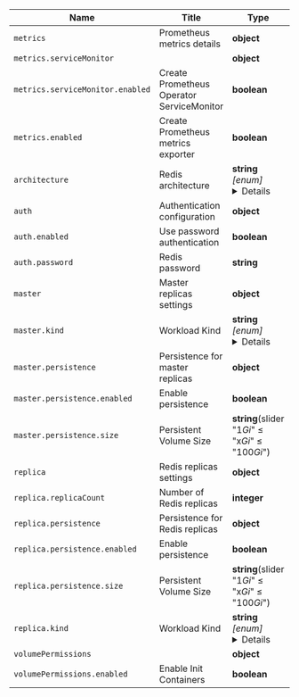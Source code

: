 | Name | Title | Type | Required | Default |
|------|-------|------|----------|---------|
| `metrics` | Prometheus metrics details | **object** | false |  |
| `metrics.serviceMonitor` |  | **object** | false |  |
| `metrics.serviceMonitor.enabled` | Create Prometheus Operator ServiceMonitor | **boolean** | false |  |
| `metrics.enabled` | Create Prometheus metrics exporter | **boolean** | false |  |
| `architecture` | Redis architecture | **string** *[enum]* <details>"standalone", "replication"</details> | false |  |
| `auth` | Authentication configuration | **object** | false |  |
| `auth.enabled` | Use password authentication | **boolean** | false |  |
| `auth.password` | Redis password | **string** | false |  |
| `master` | Master replicas settings | **object** | false |  |
| `master.kind` | Workload Kind | **string** *[enum]* <details>"Deployment", "StatefulSet", "DaemonSet"</details> | false |  |
| `master.persistence` | Persistence for master replicas | **object** | false |  |
| `master.persistence.enabled` | Enable persistence | **boolean** | false |  |
| `master.persistence.size` | Persistent Volume Size | **string**(slider "1*Gi*\" ≤ "x*Gi*" ≤ "100*Gi*") | false |  |
| `replica` | Redis replicas settings | **object** | false |  |
| `replica.replicaCount` | Number of Redis replicas | **integer** | false |  |
| `replica.persistence` | Persistence for Redis replicas | **object** | false |  |
| `replica.persistence.enabled` | Enable persistence | **boolean** | false |  |
| `replica.persistence.size` | Persistent Volume Size | **string**(slider "1*Gi*\" ≤ "x*Gi*" ≤ "100*Gi*") | false |  |
| `replica.kind` | Workload Kind | **string** *[enum]* <details>"DaemonSet", "StatefulSet"</details> | false |  |
| `volumePermissions` |  | **object** | false |  |
| `volumePermissions.enabled` | Enable Init Containers | **boolean** | false |  |

